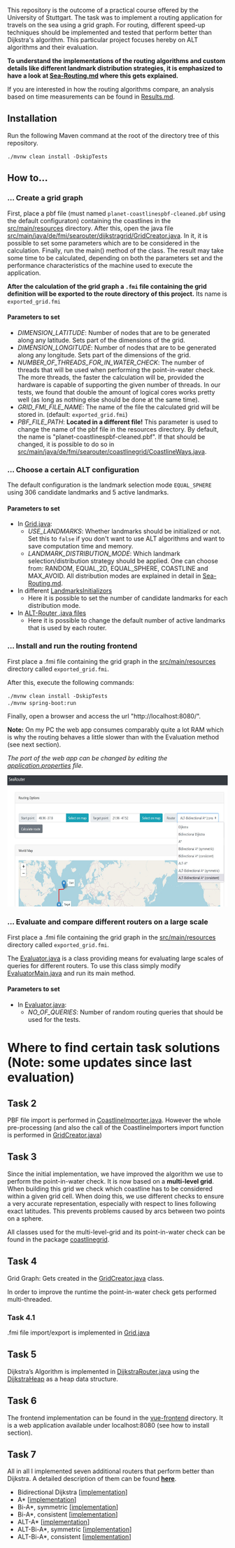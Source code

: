 This repository is the outcome of a practical course offered by the University of Stuttgart. The task was to 
implement a routing application for travels on the sea using a grid graph. For routing, different speed-up techniques should be
implemented and tested that perform better than Dijkstra's algorithm. This particular project focuses hereby on ALT algorithms and their evaluation.

**To understand the implementations of the routing algorithms and custom details like different landmark distribution strategies, it is emphasized to have a look at [Sea-Routing.md](./Sea-Routing.md) where this gets explained.**

If you are interested in how the routing algorithms compare, an analysis based on time measurements can be found in [Results.md](./Results.md).

## Installation

Run the following Maven command at the root of the directory tree of this repository.

```shell
./mvnw clean install -DskipTests
```
## How to...

### ... Create a grid graph
First, place a pbf file (must named ```planet-coastlinespbf-cleaned.pbf``` using the default configuraton) containing the coastlines in the
[src/main/resources](./src/main/resources) directory. After this, open the java file
[src/main/java/de/fmi/searouter/dijkstragrid/GridCreator.java](./src/main/java/de/fmi/searouter/dijkstragrid/GridCreator.java).
In it, it is possible to set some parameters which are to be considered in the calculation.
Finally, run the main() method of the class. The result may take some time to be calculated,
depending on both the parameters set and the performance characteristics of the machine
used to execute the application.

**After the calculation of the grid graph a ```.fmi``` file containing the grid definition will be exported to
the route directory of this project.** Its name is ```exported_grid.fmi``` 

#### Parameters to set
- *DIMENSION_LATITUDE*: Number of nodes that are to be generated along any latitude.
  Sets part of the dimensions of the grid.
- *DIMENSION_LONGITUDE*: Number of nodes that are to be generated along any longitude.
  Sets part of the dimensions of the grid.
- *NUMBER_OF_THREADS_FOR_IN_WATER_CHECK*: The number of threads that will be used when
  performing the point-in-water check. The more threads, the faster the calculation will be, provided
  the hardware is capable of supporting the given number of threads. In our tests, we found that double
  the amount of logical cores works pretty well (as long as nothing else should be done at the same time).
- *GRID_FMI_FILE_NAME*: The name of the file the calculated grid will be stored in. (default: ```exported_grid.fmi```)
- *PBF_FILE_PATH*: **Located in a different file!** This parameter is used to change the name of the pbf file
  in the resources directory. By default, the name is "planet-coastlinespbf-cleaned.pbf". If that should be
  changed, it is possible to do so in
  [src/main/java/de/fmi/searouter/coastlinegrid/CoastlineWays.java](./src/main/java/de/fmi/searouter/coastlinegrid/CoastlineWays.java).

### ... Choose a certain ALT configuration

The default configuration is the landmark selection mode ```EQUAL_SPHERE``` using 306 candidate landmarks and 5 active landmarks.

#### Parameters to set
* In [Grid.java](./src/main/java/de/fmi/searouter/dijkstragrid/Grid.java):
  - *USE_LANDMARKS*: Whether landmarks should be initialized or not. Set this to ```false``` if you don't want to use ALT algorithms and want to save computation time and memory.
  - *LANDMARK_DISTRIBUTION_MODE*: Which landmark selection/distribution strategy should be applied. One can choose from: RANDOM, EQUAL_2D, EQUAL_SPHERE, COASTLINE and MAX_AVOID. All distribution modes are explained in detail in [Sea-Routing.md](./Sea-Routing.md).
* In different [LandmarksInitializors](./src/main/java/de/fmi/searouter/landmarks/initializer/)
  - Here it is possible to set the number of candidate landmarks for each distribution mode.
* In [ALT-Router .java files](./src/main/java/de/fmi/searouter/router/alt/)
  - Here it is possible to change the default number of active landmarks that is used by each router.


###  ... Install and run the routing frontend
First place a .fmi file containing the grid graph in the
[src/main/resources](./src/main/resources) directory called
```exported_grid.fmi```.

After this, execute the following commands:
```shell
./mvnw clean install -DskipTests
./mvnw spring-boot:run
```
Finally, open a browser and access the url "http://localhost:8080/".

**Note:** On my PC the web app consumes comparably quite a lot RAM which is why the routing behaves a little slower than with the Evaluation method (see next section).

*The port of the web app can be changed by editing the [application.properties](./src/main/resources/application.properties) file.*

<img src="./docres/frontend.jpg" height="300px">

### ... Evaluate and compare different routers on a large scale

First place a .fmi file containing the grid graph in the
[src/main/resources](./src/main/resources) directory called
```exported_grid.fmi```.

The [Evaluator.java](./src/main/java/de/fmi/searouter/evaluation/Evaluator.java) is a class providing means for evaluating large scales of queries for different routers. To use this class simply modify [EvaluatorMain.java](./src/main/java/de/fmi/searouter/evaluation/EvaluationMain.java) and run its main method.

#### Parameters to set
* In [Evaluator.java](./src/main/java/de/fmi/searouter/evaluation/Evaluator.java):
  - *NO_OF_QUERIES*: Number of random routing queries that should be used for the tests.


# Where to find certain task solutions (**Note**: some updates since last evaluation)

## Task 2

PBF file import is performed in [CoastlineImporter.java](./src/main/java/de/fmi/searouter/osmimport/CoastlineImporter.java).
However the whole pre-processing (and also the call of the CoastlineImporters import function is performed in [GridCreator.java](./src/main/java/de/fmi/searouter/dijkstragrid/GridCreator.java))

## Task 3

Since the initial implementation, we have improved the algorithm we use to perform the point-in-water
check. It is now based on a **multi-level grid**. When building this grid we check which coastline has to be
considered within a given grid cell. When doing this, we use different checks to ensure a very accurate 
representation, especially with respect to lines following exact latitudes. This prevents problems caused
by arcs between two points on a sphere. 

All classes used for the multi-level-grid and its point-in-water check can be found in the package
 [coastlinegrid](./src/main/java/de/fmi/searouter/coastlinegrid). 
 
 ## Task 4
 
 Grid Graph: Gets created in the [GridCreator.java](./src/main/java/de/fmi/searouter/dijkstragrid/GridCreator.java) class.
 
 In order to improve the runtime the point-in-water check gets performed multi-threaded.
 
 ### Task 4.1
 
 .fmi file import/export is implemented in [Grid.java](./src/main/java/de/fmi/searouter/dijkstragrid/Grid.java)
 
 ## Task 5
 
 Dijkstra’s Algorithm is implemented in [DijkstraRouter.java](./src/main/java/de/fmi/searouter/router/DijkstraRouter.java) using the
 [DijkstraHeap](./src/main/java/de/fmi/searouter/router/DijkstraHeap.java) as a heap data structure.
 
 ## Task 6
 
 The frontend implementation can be found in the [vue-frontend](./vue-frontend) directory.
 It is a web application available under localhost:8080 (see how to install section).

## Task 7

All in all I implemented seven additional routers that perform better than Dijkstra.
A detailed description of them can be found **[here](./Sea-Routing.md)**.

* Bidirectional Dijkstra [[implementation](./src/main/java/de/fmi/searouter/router/bidijkstra)]
* A* [[implementation](./src/main/java/de/fmi/searouter/router/astar)]
* Bi-A*, symmetric [[implementation](./src/main/java/de/fmi/searouter/router/symmetricastar/)]
* Bi-A*, consistent [[implementation](./src/main/java/de/fmi/searouter/router/consistentbiastar/)]
* ALT-A* [[implementation](./src/main/java/de/fmi/searouter/router/alt/astar/)]
* ALT-Bi-A*, symmetric [[implementation](./src/main/java/de/fmi/searouter/router/alt/symmetricastar//)]
* ALT-Bi-A*, consistent [[implementation](./src/main/java/de/fmi/searouter/router/alt/consistentbiastar/)]